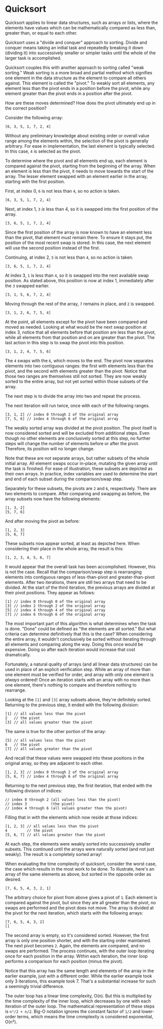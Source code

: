 # Quicksort

Quicksort applies to linear data structures, such as arrays or lists, where the elements have values
which can be mathematically compared as less than, greater than, or equal to each other.

Quicksort uses a "divide and conquer" approach to sorting. Divide and conquer means taking an
initial task and repeatedly breaking it down (dividing it) into successively smaller or simpler
tasks until the whole of the larger task is accomplished.

Quicksort couples this with another approach to sorting called "weak sorting." Weak sorting is a
more broad and partial method which signifies one element in the data structure as the element to
compare all others against. This element is called the "pivot." To weakly sort all elements, any
element less than the pivot ends in a position before the pivot, while any element greater than the
pivot ends in a position after the pivot.

How are these moves determined? How does the pivot ultimately end up in the correct position?

Consider the following array:

```
[6, 3, 5, 1, 7, 2, 4]
```

Without any preliminary knowledge about existing order or overall value range among the elements
within, the selection of the pivot is generally arbitrary. For ease in implementation, the last
element is typically selected. In this case, `4` is selected as the pivot.

To determine where the pivot and all elements end up, each element is compared against the pivot,
starting from the beginning of the array. When an element is less than the pivot, it needs to move
towards the start of the array. The lesser element swapped with an element earlier in the array,
starting with the first position.

First, at index 0, `6` is not less than `4`, so no action is taken.

```
[6, 3, 5, 1, 7, 2, 4]
```

Next, at index 1, `3` _is_ less than 4, so it is swapped into the first position of the array.

```
[3, 6, 5, 1, 7, 2, 4]
```

Since the first position of the array is now known to have an element less than the pivot, that
element must remain there. To ensure it stays put, the position of the most recent swap is stored.
In this case, the next element will use the second position instead of the first.

Continuing, at index 2, `5` is not less than `4`, so no action is taken.

```
[3, 6, 5, 1, 7, 2, 4]
```

At index 3, `1` is less than `4`, so it is swapped into the next available swap position. As stated
above, this position is now at index 1, immediately after the `3` swapped earlier.

```
[3, 1, 5, 6, 7, 2, 4]
```

Moving through the rest of the array, `7` remains in place, and `2` is swapped.

```
[3, 1, 2, 6, 7, 5, 4]
```

At the point, all elements except for the pivot have been compared and moved as needed. Looking at
what would be the next swap position at index 3, notice that all elements before that position are
less than the pivot, while all elements from that position and on are greater than the pivot. The
last action in this step is to swap the pivot into this position.

```
[3, 1, 2, 4, 7, 5, 6]
```

The `4` swaps with the `6`, which moves to the end. The pivot now separates elements into two
contiguous ranges: the first with elements less than the pivot, and the second with elements greater
than the pivot. Notice that those two ranges are themselves still not sorted. They are now weakly
sorted to the entire array, but not yet sorted within those subsets of the array.

The next step is to divide the array into two and repeat the process.

The next iteration will run twice, once with each of the following ranges.

```
[3, 1, 2] // index 0 through 2 of the original array
[7, 5, 6] // index 4 through 6 of the original array
```

The weakly sorted array was divided at the pivot position. The pivot itself is now considered sorted
and will be excluded from additional steps. Even though no other elements are conclusively sorted at
this step, no further steps will change the number of elements before or after the pivot. Therefore,
its position will no longer change.

Note that these are not separate arrays, but rather subsets of the whole initial array. All element
swaps occur in-place, mutating the given array until the task is finished. For ease of illustration,
these subsets are depicted as their own arrays. In practice, index variables are used to determine
the start and end of each subset during the comparison/swap step.

Separately for these subsets, the pivots are `2` and `6`, respectively. There are two elements to
compare. After comparing and swapping as before, the array subsets now have the following elements:

```
[1, 3, 2]
[5, 7, 6]
```

And after moving the pivot as before:

```
[1, 2, 3]
[5, 6, 7]
```

These subsets now appear sorted, at least as depicted here. When considering their place in the
whole array, the result is this:

```
[1, 2, 3, 4, 5, 6, 7]
```

It would appear that the overall task has been accomplished. However, this is not the case. Recall
that the comparison/swap step is rearranging elements into contiguous ranges of less-than-pivot and
greater-than-pivot elements. After two iterations, there are still two arrays that need to be
divided. At the start of the third iteration, the previous arrays are divided at their pivot
positions. They appear as follows:

```
[1] // index 0 through 0 of the original array
[3] // index 2 through 2 of the original array
[5] // index 4 through 4 of the original array
[7] // index 6 through 6 of the original array
```

The most important part of this algorithm is what determines when the task is done. "Done" could be
defined as "the elements are all sorted." But what criteria can determine definitively that this is
the case? When considering the entire array, it wouldn't conclusively be sorted without iterating
through all elements and comparing along the way. Doing this once would be expensive. Doing so after
each iteration would increase that cost dramatically.

Fortunately, a natural quality of arrays (and all linear data structures) can be used in place of an
explicit verification step. While an array of more than one element must be verified for order, and
array with only one element is _always_ ordered! Once an iteration starts with an array with no more
than one element, there's nothing to compare and therefore nothing to rearrange.

Looking at the `[1]` and `[3]` array subsets above, they're definitely sorted. Returning to the
previous step, it ended with the following division:

```
[1] // all values less than the pivot
2   // the pivot
[3] // all values greater than the pivot
```

The same is true for the other portion of the array:

```
[5] // all values less than the pivot
6   // the pivot
[7] // all values greater than the pivot
```

And recall that these values were swapped into these positions in the original array, so they are
adjacent to each other.

```
[1, 2, 3] // index 0 through 2 of the original array
[5, 6, 7] // index 4 through 6 of the original array
```

Returning to the next previous step, the first iteration, that ended with the following division of
indices:

```
// index 0 through 2 (all values less than the pivot)
// index 3           (the pivot)
// index 4 through 6 (all values greater than the pivot)
```

Filling that in with the elements which now reside at those indices:

```
[1, 2, 3] // all values less than the pivot
4         // the pivot
[5, 6, 7] // all values greater than the pivot
```

At each step, the elements were weakly sorted into successively smaller subsets. This continued
until the arrays were naturally sorted (and not just weakly). The result is a completely sorted
array!

When evaluating the time complexity of quicksort, consider the worst case, the case which results in
the most work to be done. To illustrate, here's an array of the same elements as above, but sorted
in the opposite order as desired.

```
[7, 6, 5, 4, 3, 2, 1]
```

The arbitrary choice for pivot from above gives a pivot of `1`. Each element is compared against the
pivot, but since they are all greater than the pivot, no swaps are performed and the pivot does not
move. The array is divided at the pivot for the next iteration, which starts with the following
arrays:

```
[7, 6, 5, 4, 3, 2]
[]
```

The second array is empty, so it's considered sorted. However, the first array is only one position
shorter, and with the starting order maintained. The next pivot becomes `2`. Again, the elements are
compared, and no swaps are performed. The process continues, with the outer loop iterating once for
each position in the array. Within each iteration, the inner loop performs a comparison for each
position (minus the pivot).

Notice that this array has the same length and elements of the array in the earlier example, just
with a different order. While the earlier example took only 3 iterations, this example took 7.
That's a substantial increase for such a seemingly trivial difference.

The outer loop has a linear time complexity, O(n). But this is multiplied by the time complexity of
the inner loop, which decreases by one with each iteration of the outer loop. The mathematical
representation of these steps is `n²/2 + n/2`. Big-O notation ignores the constant factor of `1/2`
and lower-order terms, which means the time cmmplexity is considered exponential, O(n²).
